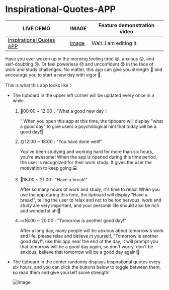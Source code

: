# Inspirational-Quotes-APP

| LIVE DEMO                                                    | IMAGE                                                        | Feature demonstration video |
| ------------------------------------------------------------ | ------------------------------------------------------------ | --------------------------- |
| [Inspirational Quotes APP](https://inspirationalquotesmr.netlify.app/) | [image](https://github.com/maronggithub/Inspirational-Quotes-APP/blob/main/document/image.png) | Wait..I am editing it.      |

Have you ever woken up in the morning feeling tired​ :tired_face:, anxious​ :worried:, and self-doubting :cry:. Or feel powerless :disappointed: and unconfident​ :fearful: in the face of work and study challenges. No matter, this app can give you strength​ :muscle: and encourage you to start a new day with vigor​ :star2:.

This is what this app looks like：

- The tipboard in the upper left corner will be updated every once in a while.

  1. :city_sunrise:00:00 ~ 12:00：“What a good new day！

     ” When you open this app at this time, the tipboard will display "what a good day" to give users a psychological hint that today will be a good day!:tada:

  2. :sun_with_face:12:00 ~ 18:00 : "You have done well!"

     You've been studying and working hard for more than six hours, you're awesome! When the app is opened during this time period, the user is recognized for their work study. It gives the user the motivation to keep going.:computer:

  3. :sunrise:18:00 ~ 21:00 : "Have a break!"

     After so many hours of work and study, it's time to relax! When you use the app during this time, the  tipboard  will display "Have a break!", telling the user to relax and not to be too nervous, work and study are very important, and your personal life should also be rich and wonderful ah!:beer:

  4. :zzz:16:00 ~ 20:00 : "Tomorrow is another good day!"

     After a long day, many people will be anxious about tomorrow's work and life, please relax and believe in yourself, "Tomorrow is another good day!", use this app near the end of the day, it will prompt you that tomorrow will be a good day again, so don't worry, don't be anxious, believe that tomorrow will be a good day again!:rainbow:

- The tipboard in the center randomly displays Inspirational quotes every six hours, and you can click the buttons below to toggle between them, so read them and give yourself some strength!

  ![image](https://github.com/maronggithub/Inspirational-Quotes-APP/blob/main/document/image.png)

  

